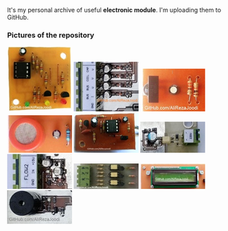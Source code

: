 It's my personal archive of useful **electronic module**. I'm uploading them to GitHub. 

### Pictures of the repository

![](https://github.com/AliRezaJoodi/Electronic-Modules/blob/main/_Album/5.jpg?raw=true)
![](https://github.com/AliRezaJoodi/Electronic-Modules/blob/main/_Album/4.jpg?raw=true)
![](https://github.com/AliRezaJoodi/Electronic-Modules/blob/main/_Album/6.jpg?raw=true)
![](https://github.com/AliRezaJoodi/Electronic-Modules/blob/main/_Album/8.jpg?raw=true)
![](https://github.com/AliRezaJoodi/Electronic-Modules/blob/main/_Album/10.jpg?raw=true)
![](https://github.com/AliRezaJoodi/Electronic-Modules/blob/main/_Album/1.jpg?raw=true)
![](https://github.com/AliRezaJoodi/Electronic-Modules/blob/main/_Album/2.jpg?raw=true)
![](https://github.com/AliRezaJoodi/Electronic-Modules/blob/main/_Album/3.jpg?raw=true)
![](https://github.com/AliRezaJoodi/Electronic-Modules/blob/main/_Album/7.jpg?raw=true)
![](https://github.com/AliRezaJoodi/Electronic-Modules/blob/main/_Album/9.jpg?raw=true)